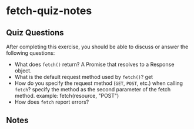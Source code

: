 # fetch-quiz-notes

## Quiz Questions

After completing this exercise, you should be able to discuss or answer the following questions:

- What does `fetch()` return?
  A Promise that resolves to a Response object.
- What is the default request method used by `fetch()`?
  get
- How do you specify the request method (`GET`, `POST`, etc.) when calling `fetch`?
  specify the method as the second parameter of the fetch method. example: fetch(resource, "POST")
- How does `fetch` report errors?

## Notes
